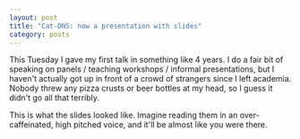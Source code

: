 ```yaml
---
layout: post
title: "Cat-DNS: now a presentation with slides"
category: posts
---
```


This Tuesday I gave my first talk in something like 4 years. I do a fair bit of
speaking on panels / teaching workshops / informal presentations, but I haven't
actually got up in front of a crowd of strangers since I left academia. Nobody threw any pizza crusts or beer bottles at my head, so I guess it didn't go all that terribly.

This is what the slides looked like. Imagine reading them in an over-caffeinated, high pitched voice, and it'll be almost like you were there.

<script async class="speakerdeck-embed" data-id="eeb463608bad013176a22aa5bb8c7ef3" data-ratio="1.33333333333333" src="//speakerdeck.com/assets/embed.js"></script>
